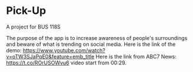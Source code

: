 # Pick-Up

A project for BUS 118S

The purpose of the app is to increase awareness of people's surroundings and beware of what is trending on social media. 
Here is the link of the demo:
https://www.youtube.com/watch?v=oTW3SJaPqE0&feature=emb_title
Here is the link from ABC7 News:
https://t.co/ROrUSOWvu6 video start from 00:29.
